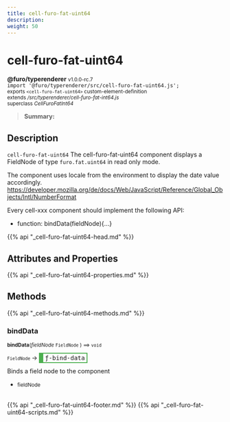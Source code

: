 ```yaml
---
title: cell-furo-fat-uint64
description: 
weight: 50
---
```


# cell-furo-fat-uint64
**@furo/typerenderer** <small>v1.0.0-rc.7</small>
<br>`import '@furo/typerenderer/src/cell-furo-fat-uint64.js';`<small>
<br>exports `<cell-furo-fat-uint64>` custom-element-definition
<br>extends */src/typerenderer/cell-furo-fat-int64.js*
<br>superclass *CellFuroFatInt64*</small>

> **Summary:** 

## Description

`cell-furo-fat-uint64`
The cell-furo-fat-uint64 component displays a FieldNode of type `furo.fat.uint64` in read only mode.

The component uses locale from the environment to display the date value accordingly.
https://developer.mozilla.org/de/docs/Web/JavaScript/Reference/Global_Objects/Intl/NumberFormat

Every cell-xxx component should implement the following API:
- function: bindData(fieldNode){...}

{{% api "_cell-furo-fat-uint64-head.md" %}}

## Attributes and Properties
{{% api "_cell-furo-fat-uint64-properties.md" %}}






## Methods
{{% api "_cell-furo-fat-uint64-methods.md" %}}



### **bindData**
<small>**bindData**(*fieldNode* `FieldNode` ) ⟹ `void`</small>

<small>`FieldNode` </small> →
<span  style="border-width:2px 2px 2px 10px; border-style: solid;border-color:  rgb(76, 175, 80);font-family:monospace; padding:2px 4px;">ƒ-bind-data</span>

Binds a field node to the component

- <small>fieldNode </small>
<br><br>





{{% api "_cell-furo-fat-uint64-footer.md" %}}
{{% api "_cell-furo-fat-uint64-scripts.md" %}}
